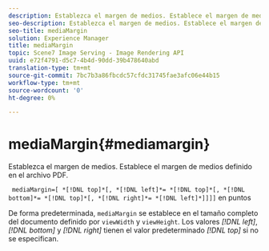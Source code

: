 ```yaml
---
description: Establezca el margen de medios. Establece el margen de medios definido en el archivo PDF.
seo-description: Establezca el margen de medios. Establece el margen de medios definido en el archivo PDF.
seo-title: mediaMargin
solution: Experience Manager
title: mediaMargin
topic: Scene7 Image Serving - Image Rendering API
uuid: e72f4791-d5c7-4b4d-90dd-39b478640abd
translation-type: tm+mt
source-git-commit: 7bc7b3a86fbcdc57cfdc31745fae3afc06e44b15
workflow-type: tm+mt
source-wordcount: '0'
ht-degree: 0%

---
```



# mediaMargin{#mediamargin}

Establezca el margen de medios. Establece el margen de medios definido en el archivo PDF.

` mediaMargin=[ *[!DNL top]*[, *[!DNL left]*= *[!DNL top]*[, *[!DNL bottom]*= *[!DNL top]*[, *[!DNL right]*= *[!DNL left]*]]]]` en puntos

De forma predeterminada, `mediaMargin` se establece en el tamaño completo del documento definido por `viewWidth` y `viewHeight`. Los valores *[!DNL left]*, *[!DNL bottom]* y *[!DNL right]* tienen el valor predeterminado *[!DNL top]* si no se especifican.
